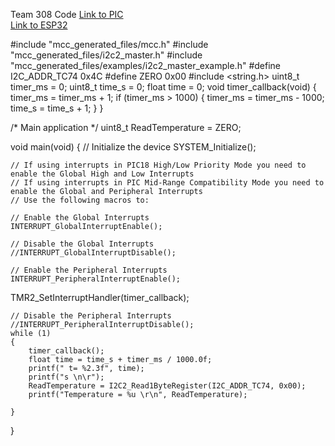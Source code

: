 Team 308 Code
[Link to PIC](PIC.md/README.md) <br>
[Link to ESP32](ESP32.md/README.md) <br>

#include "mcc_generated_files/mcc.h"
#include "mcc_generated_files/i2c2_master.h"
#include "mcc_generated_files/examples/i2c2_master_example.h"
#define I2C_ADDR_TC74 0x4C
#define ZERO 0x00
#include <string.h>
uint8_t timer_ms = 0;
uint8_t time_s = 0;
float time = 0;
void timer_callback(void)
{
    timer_ms = timer_ms + 1;
    if (timer_ms > 1000)
    {
        timer_ms = timer_ms - 1000;
        time_s = time_s + 1;
    }
}

/*
                         Main application
 */
uint8_t ReadTemperature = ZERO;

void main(void)
{
    // Initialize the device
    SYSTEM_Initialize();

    // If using interrupts in PIC18 High/Low Priority Mode you need to enable the Global High and Low Interrupts
    // If using interrupts in PIC Mid-Range Compatibility Mode you need to enable the Global and Peripheral Interrupts
    // Use the following macros to:

    // Enable the Global Interrupts
    INTERRUPT_GlobalInterruptEnable();

    // Disable the Global Interrupts
    //INTERRUPT_GlobalInterruptDisable();

    // Enable the Peripheral Interrupts
    INTERRUPT_PeripheralInterruptEnable();
    
TMR2_SetInterruptHandler(timer_callback);

    // Disable the Peripheral Interrupts
    //INTERRUPT_PeripheralInterruptDisable();
    while (1)
    {
        timer_callback();
        float time = time_s + timer_ms / 1000.0f;
        printf(" t= %2.3f", time);
        printf("s \n\r");
        ReadTemperature = I2C2_Read1ByteRegister(I2C_ADDR_TC74, 0x00);
        printf("Temperature = %u \r\n", ReadTemperature);
 
    }
}

